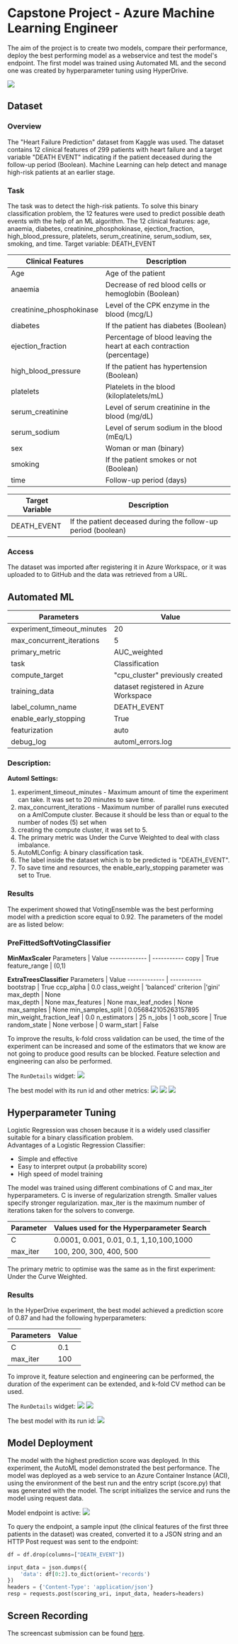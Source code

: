 # Capstone Project - Azure Machine Learning Engineer

The aim of the project is to create two models, compare their performance, deploy the best performing model as a webservice and test the model's endpoint. The first model was trained using Automated ML and the second one  was created by  hyperparameter tuning using HyperDrive. 

![](images/architecture.png)

## Dataset

### Overview
The "Heart Failure Prediction" dataset from Kaggle was used. The dataset contains 12 clinical features of 299 patients with heart failure and a target variable "DEATH EVENT" indicating if the patient deceased during the follow-up period (Boolean). Machine Learning can help detect and manage high-risk patients at an earlier stage.

### Task
The task was to detect the high-risk patients. To solve this binary classification problem, the 12 features were used to predict possible death events with the help of an ML algorithm. 
The 12 clinical features: age, anaemia, diabetes, creatinine_phosphokinase, ejection_fraction, high_blood_pressure, platelets, serum_creatinine, serum_sodium, sex, smoking, and time. 
Target variable: DEATH_EVENT

Clinical Features | Description 
------------- | ----------- 
Age | Age of the patient
anaemia  | Decrease of red blood cells or hemoglobin (Boolean)
creatinine_phosphokinase | Level of the CPK enzyme in the blood (mcg/L)
diabetes | If the patient has diabetes (Boolean)
ejection_fraction | Percentage of blood leaving the heart at each contraction (percentage)
high_blood_pressure | If the patient has hypertension (Boolean)
platelets | Platelets in the blood (kiloplatelets/mL)
serum_creatinine | Level of serum creatinine in the blood (mg/dL)
serum_sodium | Level of serum sodium in the blood (mEq/L)
sex | Woman or man (binary)
smoking | If the patient smokes or not (Boolean)
time | Follow-up period (days)

Target Variable | Description 
------------- | ----------- 
DEATH_EVENT | If the patient deceased during the follow-up period (boolean)

### Access
The dataset was imported after registering it in Azure Workspace, or it was uploaded to to GitHub and the data was retrieved from a URL.

## Automated ML

Parameters | Value 
------------- | ----------- 
experiment_timeout_minutes | 20
max_concurrent_iterations | 5
primary_metric | AUC_weighted
task  | Classification
compute_target | "cpu_cluster" previously created
training_data | dataset registered in Azure Workspace
label_column_name | DEATH_EVENT
enable_early_stopping | True
featurization | auto
debug_log | automl_errors.log

### Description:
**Automl Settings:** 
1. experiment_timeout_minutes - Maximum amount of time the experiment can take. It was set to 20 minutes to save time.
2. max_concurrent_iterations - Maximum number of parallel runs executed on a AmlCompute cluster. Because it should be less than or equal to the number of nodes (5) set when 
3. creating the compute cluster, it was set to 5.
4. The primary metric was Under the Curve Weighted to deal with class imbalance.
5. AutoMLConfig: A binary classification task.
6. The label inside the dataset which is to be predicted is "DEATH_EVENT".
7. To save time and resources, the enable_early_stopping parameter was set to True.

### Results

The experiment showed that VotingEnsemble was the best performing model with a prediction score equal to 0.92. The parameters of the model are as listed below:

### PreFittedSoftVotingClassifier

**MinMaxScaler**
Parameters | Value 
------------- | ----------- 
copy | True
feature_range | (0,1)


**ExtraTreesClassifier**
Parameters | Value 
------------- | ----------- 
bootstrap | True
ccp_alpha | 0.0 
class_weight | 'balanced'
criterion |'gini'
max_depth | None                                                                                                                                                              
max_depth | None
max_features | None
max_leaf_nodes | None
max_samples | None
min_samples_split | 0.056842105263157895
min_weight_fraction_leaf | 0.0
n_estimators | 25
n_jobs | 1
oob_score | True
random_state | None
verbose | 0
warm_start | False
                                                  
To improve the results, k-fold cross validation can be used, the time of the experiment can be increased and some of the estimators that we know are not going to produce good results can be blocked. Feature selection and engineering can also be performed. 

The `RunDetails` widget:
![](images/run_details_widget.png)

The best model with its run id and other metrics:
![](images/best_model1.png)
![](images/best_model2.png)
![](images/best_model3.png)

## Hyperparameter Tuning

Logistic Regression was chosen because it is a widely used classifier suitable for a binary classification problem.<br />
Advantages of a Logistic Regression Classifier:
* Simple and effective
* Easy to interpret output (a probability score)
* High speed of model training

The model was trained using different combinations of C and max_iter hyperparameters. C is inverse of regularization strength. Smaller values specify stronger regularization. max_iter is the maximum number of iterations taken for the solvers to converge.

Parameter | Values used for the Hyperparameter Search
------------- | ----------- 
C | 0.0001, 0.001, 0.01, 0.1, 1,10,100,1000
max_iter | 100, 200, 300, 400, 500

The primary metric to optimise was the same as in the first experiment: Under the Curve Weighted.

### Results

In the HyperDrive experiment, the best model achieved a prediction score of 0.87 and had the following hyperparameters:

Parameters | Value 
------------- | ----------- 
C | 0.1 
max_iter | 100

To improve it, feature selection and engineering can be performed, the duration of the experiment can be extended, and k-fold CV method can be used.

The `RunDetails` widget:
![](images/run_details_hd1.png)
![](images/run_details_hd2.png)

The best model with its run id:
![](images/best_model_hd.png)

## Model Deployment

The model with the highest prediction score was deployed. In this experiment, the AutoML model demonstrated the best performance. The model was deployed as a web service to an Azure Container Instance (ACI), using the environment of the best run and the entry script (score.py) that was generated with the model. The script initializes the service and runs the model using request data.

Model endpoint is active:
![](images/active_endpoint_hd.png)

To query the endpoint, a sample input (the clinical features of the first three patients in the dataset) was created, converted it to a JSON string and an HTTP Post request was sent to the endpoint:

```Python
df = df.drop(columns=["DEATH_EVENT"])

input_data = json.dumps({
    'data': df[0:2].to_dict(orient='records')
})
headers = {'Content-Type': 'application/json'}
resp = requests.post(scoring_uri, input_data, headers=headers)
```
## Screen Recording
The screencast submission can be found [here]().

